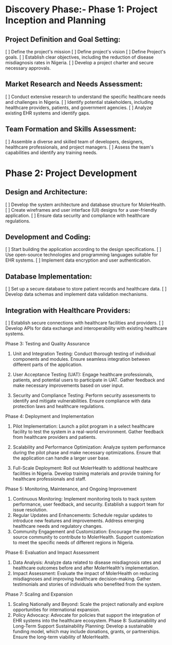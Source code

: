 # Discovery Phase:-  Phase 1: Project Inception and Planning

## Project Definition and Goal Setting:
[ ] Define the project's mission
[ ] Define project's vision
[ ] Define Project's goals.
[ ] Establish clear objectives, including the reduction of disease misdiagnosis rates in Nigeria.
[ ] Develop a project charter and secure necessary approvals.

## Market Research and Needs Assessment:
[ ] Conduct extensive research to understand the specific healthcare needs and challenges in Nigeria.
[ ] Identify potential stakeholders, including healthcare providers, patients, and government agencies.
[ ] Analyze existing EHR systems and identify gaps.

## Team Formation and Skills Assessment:
[ ] Assemble a diverse and skilled team of developers, designers, healthcare professionals, and project managers.
[ ] Assess the team's capabilities and identify any training needs.





# Phase 2: Project Development

## Design and Architecture:
[ ] Develop the system architecture and database structure for MolerHealth.
[ ] Create wireframes and user interface (UI) designs for a user-friendly application.
[ ] Ensure data security and compliance with healthcare regulations.

## Development and Coding:
[ ] Start building the application according to the design specifications.
[ ] Use open-source technologies and programming languages suitable for EHR systems.
[ ] Implement data encryption and user authentication.

## Database Implementation:
[ ] Set up a secure database to store patient records and healthcare data.
[ ] Develop data schemas and implement data validation mechanisms.

## Integration with Healthcare Providers:
[ ] Establish secure connections with healthcare facilities and providers.
[ ] Develop APIs for data exchange and interoperability with existing healthcare systems.



Phase 3: Testing and Quality Assurance

1. Unit and Integration Testing:
Conduct thorough testing of individual components and modules.
Ensure seamless integration between different parts of the application.

2. User Acceptance Testing (UAT):
Engage healthcare professionals, patients, and potential users to participate in UAT.
Gather feedback and make necessary improvements based on user input.


3. Security and Compliance Testing:
Perform security assessments to identify and mitigate vulnerabilities.
Ensure compliance with data protection laws and healthcare regulations.


Phase 4: Deployment and Implementation

1. Pilot Implementation:
Launch a pilot program in a select healthcare facility to test the system in a real-world environment.
Gather feedback from healthcare providers and patients.
2. Scalability and Performance Optimization:
Analyze system performance during the pilot phase and make necessary optimizations.
Ensure that the application can handle a larger user base.


3. Full-Scale Deployment:
Roll out MolerHealth to additional healthcare facilities in Nigeria.
Develop training materials and provide training for healthcare professionals and staff.



Phase 5: Monitoring, Maintenance, and Ongoing Improvement
1. Continuous Monitoring:
Implement monitoring tools to track system performance, user feedback, and security.
Establish a support team for issue resolution.
2. Regular Updates and Enhancements:
Schedule regular updates to introduce new features and improvements.
Address emerging healthcare needs and regulatory changes.
3. Community Engagement and Customization:
Encourage the open-source community to contribute to MolerHealth.
Support customization to meet the specific needs of different regions in Nigeria.




Phase 6: Evaluation and Impact Assessment
1. Data Analysis:
Analyze data related to disease misdiagnosis rates and healthcare outcomes before and after MolerHealth's implementation.
2. Impact Assessment:
Evaluate the impact of MolerHealth on reducing misdiagnoses and improving healthcare decision-making.
Gather testimonials and stories of individuals who benefited from the system.





Phase 7: Scaling and Expansion

1. Scaling Nationally and Beyond:
Scale the project nationally and explore opportunities for international expansion.
2. Policy Advocacy:
Advocate for policies that support the integration of EHR systems into the healthcare ecosystem.
Phase 8: Sustainability and Long-Term Support
Sustainability Planning:
Develop a sustainable funding model, which may include donations, grants, or partnerships.
Ensure the long-term viability of MolerHealth.


